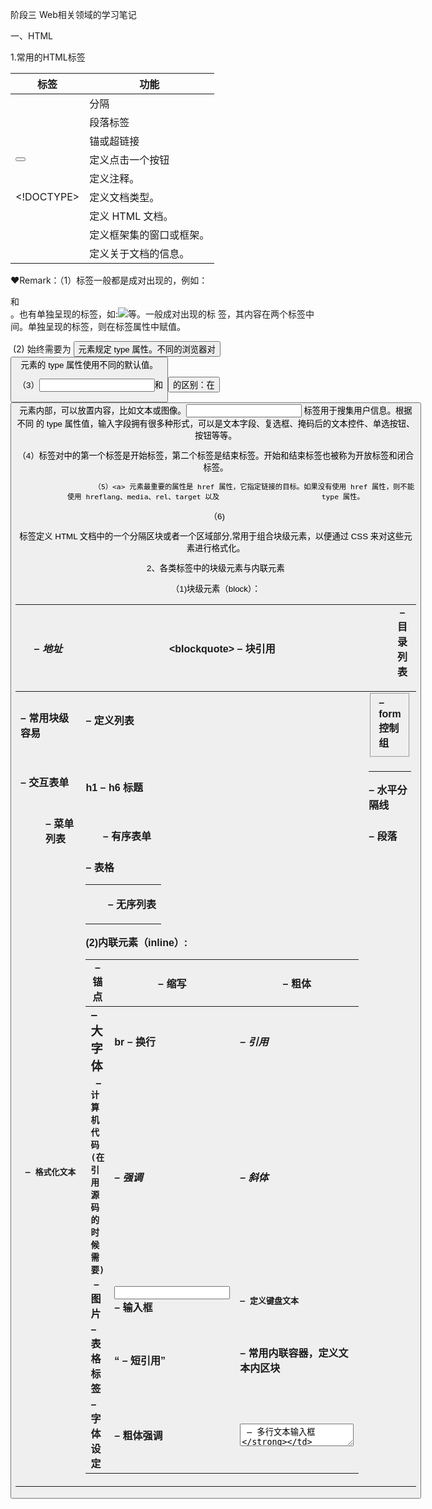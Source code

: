 阶段三     Web相关领域的学习笔记 

一、HTML

1.常用的HTML标签

| 标签       | 功能                     |
| ---------- | ------------------------ |
| <div>      | 分隔                     |
| <p>        | 段落标签                 |
| <a>        | 锚或超链接               |
| <button>   | 定义点击一个按钮         |
| <!--...--> | 定义注释。               |
| <!DOCTYPE> | 定义文档类型。           |
| <html>     | 定义 HTML 文档。         |
| <frame>    | 定义框架集的窗口或框架。 |
| <head>     | 定义关于文档的信息。     |

❤Remark：（1）标签一般都是成对出现的，例如：<div>和</div>。也有单独呈现的标签，如:<img src="百度百科.jpg" />等。一般成对出现的标				          签，其内容在两个标签中间。单独呈现的标签，则在标签属性中赋值。

​						  (2)  始终需要为 <button> 元素规定 type 属性。不同的浏览器对 <button> 元素的 type 属性使用不同的默认值。

​                       （3）<input>和<button>的区别：在 <button> 元素内部，可以放置内容，比如文本或图像。<input> 标签用于搜集用户信息。根据不同  						  的 type 属性值，输入字段拥有很多种形式，可以是文本字段、复选框、掩码后的文本控件、单选按钮、按钮等等。

​					   （4）标签对中的第一个标签是开始标签，第二个标签是结束标签。开始和结束标签也被称为开放标签和闭合标签。

 					  （5）<a> 元素最重要的属性是 href 属性，它指定链接的目标。如果没有使用 href 属性，则不能使用 hreflang、media、rel、target 以及 						 type 属性。

​      				 （6)<div>标签定义 HTML 文档中的一个分隔区块或者一个区域部分,常用于组合块级元素，以便通过 CSS 来对这些元素进行格式化。

2、各类标签中的块级元素与内联元素

（1)块级元素（block）：

| <address> – 地址         | <**blockquote> – 块引用** | <dir> – 目录列表            |
| ------------------------ | ------------------------- | --------------------------- |
| **<div> – 常用块级容易** | **<dl> – 定义列表**       | **<fieldset> – form控制组** |
| **<form>– 交互表单**     | **h1 – h6 标题**          | **<hr> – 水平分隔线**       |
| **<menu>– 菜单列表**     | **<ol >– 有序表单**       | **<p> – 段落**              |
| **<pre> – 格式化文本**   | **<table> – 表格**        | **<ul> – 无序列表**         |

(2)内联元素（inline）:

| **<a>– 锚点**                                 | <abbr> – 缩写           | <b> – 粗体                                |
| --------------------------------------------- | ----------------------- | ----------------------------------------- |
| **<big> – 大字体**                            | **br – 换行**           | **<cite> – 引用**                         |
| **<code> – 计算机代码(在引用源码的时候需要)** | **<em> – 强调**         | **<i> – 斜体**                            |
| **<img> – 图片**                              | **<input> – 输入框**    | **<kbd> – 定义键盘文本**                  |
| **<label> – 表格标签**                        | **<q> – 短引用**        | **<span> – 常用内联容器，定义文本内区块** |
| **<font> – 字体设定**                         | **<strong> – 粗体强调** | **<textarea> – 多行文本输入框**           |

(3)块级元素与内联元素之间的区别

(1)块级元素会独占一行，而内联元素和内联[块元素](https://so.csdn.net/so/search?q=块元素&spm=1001.2101.3001.7020)则会在一行内显示。

(2)块级元素和内联块元素可以设置 width、height 属性，而内联元素设置无效。

(3)块级元素的 width 默认为 100%，而内联元素则是根据其自身的内容或子元素来决定其宽度。

3、HTML标签的样式

1）块级样式：html{ display: block }

2）列表样式：li{ display:list-item }

​					 	ol{list-style-type: decimal }

​						 ol ul, ul ol,ul ul, ol ol  { margin-top: 0; margin-bottom: 0 }

3)标题样式：h1{ font-size:2em; margin: .67em 0 }

​					   h2{ font-size:1.5em; margin: .75em 0 }

4）伪类样式：br:before{ content: ”\A” }

​					     :before, :after{ white-space: pre-line }

​						 :link, :visited { text-decoration: underline }

​     					:focus{ outline: thin dotted invert }

5）表格样式：table{ display: table }

​						 tr{ display:table-row }

​						 thead{ display:table-header-group }



二、CSS

1、这是什么：CSS就是一种叫做样式表（stylesheet）的技术。也有的人称之为“层叠样式表”（Cascading Stylesheet）。

在主页制作时采用CSS技术，可以有效地对页面的布局、字体、颜色、背景和其它效果实现更加精确的控制。

只要对相应的代码做一些简单的修改，就可以改变同一页面的不同部分，或者页数不同的网页的外观和格式。

2、它有什么作用：

1）在几乎所有的浏览器上都可以使用。

（2）以前一些非得通过图片转换实现的功能，现在只要用CSS就可以轻松实现，从而更快地下载页面。

（3）使页面的字体变得更漂亮，更容易编排，使页面真正赏心悦目。

（4）你可以轻松地控制页面的布局 。

（5）你可以将许多网页的风格格式同时更新，不用再一页一页地更新了。你可以将站点上所有的网页风格都使用一个CSS文件进行控制，只要修改这个CSS文件中相应的行，那么整个站点的所有页面都会随之发生变动。

3、CSS的选择器

😊id 选择器：id 选择器可以为标有特定 id 的 HTML 元素指定特定的样式。

HTML元素以id属性来设置id选择器,CSS 中 id 选择器以 "#" 来定义。

以下的样式规则应用于元素属性 id="para1":

\#para1 {    text-align:center;  

​					  color:red; }

❤Remark：ID属性不要以数字开头，数字开头的ID在 Mozilla/Firefox 浏览器中不起作用。且id值必须为一。

😊通用选择器：用 \* 匹配，样式辐射到全部范围

😊元素选择器：通过元素匹配样式

😊类选择器：采用全局属性 class 进行匹配

4、 CSS的盒模型

<img src="C:\Users\lenovo\Desktop\box-model.gif" style="zoom:80%;" />

🎁盒模型各部分解释：

- **Margin(外边距)** - 清除边框外的区域，外边距是透明的。
- **Border(边框)** - 围绕在内边距和内容外的边框。
- **Padding(内边距)** - 清除内容周围的区域，内边距是透明的。
- **Content(内容)** - 盒子的内容，显示文本和图像。

✨重点： （1）当指定一个 CSS 元素的宽度和高度属性时，不能只是设置内容区域的宽度和高度。因为完整大小的元素，还必须添加内边距，边框和外边距。

  				（2）最终元素的总宽度计算公式是这样的：总元素的宽度=宽度+左填充+右填充+左边框+右边框+左边距+右边距

​						    元素的总高度最终计算公式是这样的：总元素的高度=高度+顶部填充+底部填充+上边框+下边框+上边距+下边距

5、CSS Position(属性指定了元素的定位类型)

1）static：HTML 元素的默认值，即没有定位，遵循正常的文档流对象。同时，静态定位的元素不会受到 top, bottom, left, right影响。

2）fixed：元素的位置相对于浏览器窗口是固定位置，即使窗口是滚动的它也不会移动。

3）relative:相对定位元素的定位是相对其正常位置;移动相对定位元素，但它原本所占的空间不会改变;相对定位元素经常被用来作为绝对定位元素的容器块。

4）absolute:绝对定位的元素的位置相对于最近的已定位父元素，如果元素没有已定位的父元素，那么它的位置相对于<html>；absolute 定位使元素的位置与文档流无关，因此不占据空间；absolute 定位的元素和其他元素重叠。

5）sticky：粘性定位的元素是依赖于用户的滚动，在 **position:relative** 与 **position:fixed** 定位之间切换。它的行为就像 **position:relative;** 而当页面滚动超出目标区域时，它的表现就像 **position:fixed;**，它会固定在目标位置。

6、CSS的伪类

（1）语法：selector:pseudo-class {property:value;}

​					 selector.class:pseudo-class {property:value;}

（2）类型：anchor伪类：a:link {color:#FF0000;} /* 未访问的链接 */*

​											 a:visited {color:#00FF00;} /* 已访问的链接 */

​						  				   *a:hover {color:#FF00FF;} /* 鼠标划过链接 */*

​									         a:active {color:#0000FF;} /* 已选中的链接 */

​					伪类和CSS类：伪类可以与 CSS 类配合使用：a.red:visited {color:#FF0000;}

 																							    <a class="red" href="css-syntax.html"></a>

​					first-child伪类：在IE8的之前版本必须声明 ，这样 :first-child 才能生效。

​					lang伪类：q:lang(no) {quotes: "~" "~";}

三、Java Script

1、语法--字面量

| Java script                                                  | C语言                            |
| ------------------------------------------------------------ | -------------------------------- |
| **数字（Number）字面量** 可以是整数或者是小数，或者是科学计数(e)。 | 数字的数据类型分为：实型、浮点型 |
| **字符串（String）字面量** 可以使用单引号或双引号            | 字符串最好使用单引号             |
| **表达式字面量** 用于计算：如：5+6                           | 计算只能通过表达式               |
| **数组（Array）字面量** 定义一个数组：[40, 100, 1, 5, 25, 10] | 数组a[6]={40,100,1,5,25,10}      |
| **函数（Function）字面量**：function myFunction(a, b) { return a * b;} | 大致相同                         |

2、JS中的各种数据类型

- 字符串（String）：字符串是存储字符（比如 "Bill Gates"）的变量。字符串可以是引号中的任意文本,可以使用单引号或双引号
- 数字（Number）:JavaScript 只有一种数字类型。数字可以带小数点，也可以不带。极大或极小的数字可以通过科学（指数）计数法来书写。
- 布尔（Boolean）:布尔（逻辑）只能有两个值：true 或 false。
- Null:可以通过将变量的值设置为 null 来清空变量。
- Undefined:Undefined 这个值表示变量不含有值。
- 对象（Object）:例如：{firstName:"John", lastName:"Doe", age:50, eyeColor:"blue"}
- 数组（Array）:例如：[40, 100, 1, 5, 25, 10]

❤提醒：当声明新变量时，可以使用关键词 "new" 来声明其类型

三、HTML、CSS、Java Script三者之间的关系

一个基本的网站包含很多个网页，一个网页由html, css和javascript组成。

html是主体，装载各种dom元素；css用来装饰dom元素；javascript控制dom元素。

用一扇门比喻三者间的关系是：html是门的门板，css是门上的油漆或花纹，javascript是门的开关。

四、参考文献

【1】https://www.runoob.com/js/js-syntax.html  菜鸟教程

【2】https://www.bilibili.com/video/BV14S4y1K774/?spm_id_from=333.788   html基础

【3】https://blog.csdn.net/hemiaolin8393/article/details/80557781   HTML、 CSS、 JavaScript三者的关系

【4】https://baike.so.com/doc/5869876-6082735.html     360百科
